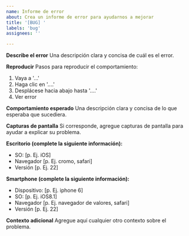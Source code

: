 ```yaml
---
name: Informe de error
about: Crea un informe de error para ayudarnos a mejorar
title: '[BUG] '
labels: 'bug'
assignees: ''

---
```


**Describe el error**
Una descripción clara y concisa de cuál es el error.

**Reproducir**
Pasos para reproducir el comportamiento:
1. Vaya a '...'
2. Haga clic en '....'
3. Desplácese hacia abajo hasta '....'
4. Ver error

**Comportamiento esperado**
Una descripción clara y concisa de lo que esperaba que sucediera.

**Capturas de pantalla**
Si corresponde, agregue capturas de pantalla para ayudar a explicar su problema.

**Escritorio (complete la siguiente información):**
  - SO: [p. Ej. iOS]
  - Navegador [p. Ej. cromo, safari]
  - Versión [p. Ej. 22]

**Smartphone (complete la siguiente información):**
  - Dispositivo: [p. Ej. iphone 6]
  - SO: [p. Ej. iOS8.1]
  - Navegador [p. Ej. navegador de valores, safari]
  - Versión [p. Ej. 22]

**Contexto adicional**
Agregue aquí cualquier otro contexto sobre el problema.
